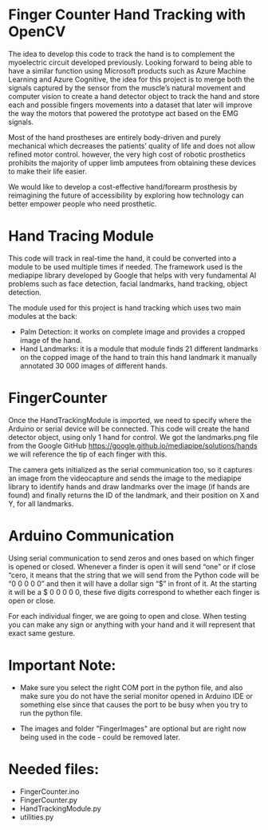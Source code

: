# Finger Counter Hand Tracking with OpenCV

The idea to develop this code to track the hand is to complement the myoelectric circuit developed previously. Looking forward to being able to have a similar function using Microsoft products such as Azure Machine Learning and Azure Cognitive, the idea for this project is to merge both the signals captured by the sensor from the muscle’s natural movement and computer vision to create a hand detector object to track the hand and store each and possible fingers movements into a dataset that later will improve the way the motors that powered the prototype act based on the EMG signals. 

Most of the hand prostheses are entirely body-driven and purely mechanical which decreases the patients’ quality of life and does not allow refined motor control. however, the very high cost of robotic prosthetics prohibits the majority of upper limb amputees from obtaining these devices to make their life easier. 

We would like to develop a cost-effective hand/forearm prosthesis by reimagining the future of accessibility by exploring how technology can better empower people who need prosthetic. 

# Hand Tracing Module

This code will track in real-time the hand, it could be converted into a module to be used multiple times if needed. The framework used is the mediapipe library developed by Google that helps with very fundamental AI problems such as face detection, facial landmarks, hand tracking, object detection. 

The module used for this project is hand tracking which uses two main modules at the back:

- Palm Detection: it works on complete image and provides a cropped image of the hand.
- Hand Landmarks: it is a module that module finds 21 different landmarks on the copped image of the hand to train this hand landmark it manually annotated 30 000 images of different hands. 

# FingerCounter

Once the HandTrackingModule is imported, we need to specify where the Arduino or serial device will be connected. This code will create the hand detector object, using only 1 hand for control. We got the landmarks.png file from the Google GitHub https://google.github.io/mediapipe/solutions/hands we will reference the tip of each finger with this. 

The camera gets initialized as the serial communication too, so it captures an image from the videocapture and sends the image to the mediapipe library to identify hands and draw landmarks over the image (if hands are found) and finally returns the ID of the landmark, and their position on X and Y, for all landmarks.

# Arduino Communication 

Using serial communication to send zeros and ones based on which finger is opened or closed. Whenever a finder is open it will send “one” or if close “cero, it means that the string that we will send from the Python code will be “0 0 0 0 0” and then it will have a dollar sign “$” in front of it. At the starting it will be a $ 0 0 0 0 0, these five digits correspond to whether each finger is open or close. 

For each individual finger, we are going to open and close. When testing you can make any sign or anything with your hand and it will represent that exact same gesture.  


# Important Note: 

- Make sure you select the right COM port in the python file, and also make sure you do not have the serial monitor opened in Arduino IDE or something else since that causes the port to be busy when you try to run the python file.

- The images and folder "FingerImages" are optional but are right now being used in the code - could be removed later.

# Needed files:

- FingerCounter.ino
- FingerCounter.py 
- HandTrackingModule.py
- utilities.py